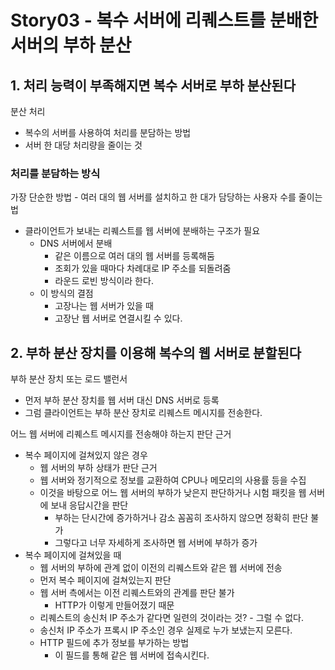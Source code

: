 # Story03 - 복수 서버에 리퀘스트를 분배한 서버의 부하 분산
## 1. 처리 능력이 부족해지면 복수 서버로 부하 분산된다
분산 처리
* 복수의 서버를 사용하여 처리를 분담하는 방법
* 서버 한 대당 처리량을 줄이는 것

### 처리를 분담하는 방식
가장 단순한 방법 - 여러 대의 웹 서버를 설치하고 한 대가 담당하는 사용자 수를 줄이는 법
* 클라이언트가 보내는 리퀘스트를 웹 서버에 분배하는 구조가 필요
  * DNS 서버에서 분배
    * 같은 이름으로 여러 대의 웹 서버를 등록해둠
    * 조회가 있을 때마다 차례대로 IP 주소를 되돌려줌
    * 라운드 로빈 방식이라 한다.
  * 이 방식의 결점
    * 고장나는 웹 서버가 있을 때
    * 고장난 웹 서버로 연결시킬 수 있다.

## 2. 부하 분산 장치를 이용해 복수의 웹 서버로 분할된다
부하 분산 장치 또는 로드 밸런서
* 먼저 부하 분산 장치를 웹 서버 대신 DNS 서버로 등록
* 그럼 클라이언트는 부하 분산 장치로 리퀘스트 메시지를 전송한다.

어느 웹 서버에 리퀘스트 메시지를 전송해야 하는지 판단 근거
* 복수 페이지에 걸쳐있지 않은 경우
  * 웹 서버의 부하 상태가 판단 근거
  * 웹 서버와 정기적으로 정보를 교환하여 CPU나 메모리의 사용률 등을 수집
  * 이것을 바탕으로 어느 웹 서버의 부하가 낮은지 판단하거나 시험 패킷을 웹 서버에 보내 응답시간을 판단
    * 부하는 단시간에 증가하거나 감소 꼼꼼히 조사하지 않으면 정확히 판단 불가
    * 그렇다고 너무 자세하게 조사하면 웹 서버에 부하가 증가
* 복수 페이지에 걸쳐있을 때
  * 웹 서버의 부하에 관계 없이 이전의 리퀘스트와 같은 웹 서버에 전송
  * 먼저 복수 페이지에 걸쳐있는지 판단
  * 웹 서버 측에서는 이전 리퀘스트와의 관계를 판단 불가
    * HTTP가 이렇게 만들어졌기 때문
  * 리퀘스트의 송신처 IP 주소가 같다면 일련의 것이라는 것? - 그럴 수 없다.
  * 송신처 IP 주소가 프록시 IP 주소인 경우 실제로 누가 보냈는지 모른다.
  * HTTP 필드에 추가 정보를 부가하는 방법
    * 이 필드를 통해 같은 웹 서버에 접속시킨다.